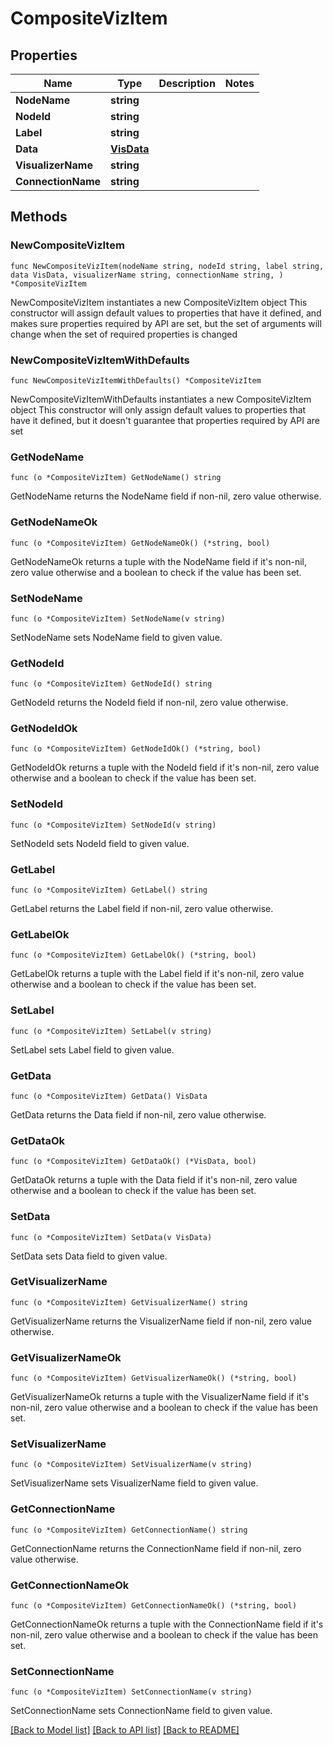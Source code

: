 # CompositeVizItem

## Properties

Name | Type | Description | Notes
------------ | ------------- | ------------- | -------------
**NodeName** | **string** |  | 
**NodeId** | **string** |  | 
**Label** | **string** |  | 
**Data** | [**VisData**](VisData.md) |  | 
**VisualizerName** | **string** |  | 
**ConnectionName** | **string** |  | 

## Methods

### NewCompositeVizItem

`func NewCompositeVizItem(nodeName string, nodeId string, label string, data VisData, visualizerName string, connectionName string, ) *CompositeVizItem`

NewCompositeVizItem instantiates a new CompositeVizItem object
This constructor will assign default values to properties that have it defined,
and makes sure properties required by API are set, but the set of arguments
will change when the set of required properties is changed

### NewCompositeVizItemWithDefaults

`func NewCompositeVizItemWithDefaults() *CompositeVizItem`

NewCompositeVizItemWithDefaults instantiates a new CompositeVizItem object
This constructor will only assign default values to properties that have it defined,
but it doesn't guarantee that properties required by API are set

### GetNodeName

`func (o *CompositeVizItem) GetNodeName() string`

GetNodeName returns the NodeName field if non-nil, zero value otherwise.

### GetNodeNameOk

`func (o *CompositeVizItem) GetNodeNameOk() (*string, bool)`

GetNodeNameOk returns a tuple with the NodeName field if it's non-nil, zero value otherwise
and a boolean to check if the value has been set.

### SetNodeName

`func (o *CompositeVizItem) SetNodeName(v string)`

SetNodeName sets NodeName field to given value.


### GetNodeId

`func (o *CompositeVizItem) GetNodeId() string`

GetNodeId returns the NodeId field if non-nil, zero value otherwise.

### GetNodeIdOk

`func (o *CompositeVizItem) GetNodeIdOk() (*string, bool)`

GetNodeIdOk returns a tuple with the NodeId field if it's non-nil, zero value otherwise
and a boolean to check if the value has been set.

### SetNodeId

`func (o *CompositeVizItem) SetNodeId(v string)`

SetNodeId sets NodeId field to given value.


### GetLabel

`func (o *CompositeVizItem) GetLabel() string`

GetLabel returns the Label field if non-nil, zero value otherwise.

### GetLabelOk

`func (o *CompositeVizItem) GetLabelOk() (*string, bool)`

GetLabelOk returns a tuple with the Label field if it's non-nil, zero value otherwise
and a boolean to check if the value has been set.

### SetLabel

`func (o *CompositeVizItem) SetLabel(v string)`

SetLabel sets Label field to given value.


### GetData

`func (o *CompositeVizItem) GetData() VisData`

GetData returns the Data field if non-nil, zero value otherwise.

### GetDataOk

`func (o *CompositeVizItem) GetDataOk() (*VisData, bool)`

GetDataOk returns a tuple with the Data field if it's non-nil, zero value otherwise
and a boolean to check if the value has been set.

### SetData

`func (o *CompositeVizItem) SetData(v VisData)`

SetData sets Data field to given value.


### GetVisualizerName

`func (o *CompositeVizItem) GetVisualizerName() string`

GetVisualizerName returns the VisualizerName field if non-nil, zero value otherwise.

### GetVisualizerNameOk

`func (o *CompositeVizItem) GetVisualizerNameOk() (*string, bool)`

GetVisualizerNameOk returns a tuple with the VisualizerName field if it's non-nil, zero value otherwise
and a boolean to check if the value has been set.

### SetVisualizerName

`func (o *CompositeVizItem) SetVisualizerName(v string)`

SetVisualizerName sets VisualizerName field to given value.


### GetConnectionName

`func (o *CompositeVizItem) GetConnectionName() string`

GetConnectionName returns the ConnectionName field if non-nil, zero value otherwise.

### GetConnectionNameOk

`func (o *CompositeVizItem) GetConnectionNameOk() (*string, bool)`

GetConnectionNameOk returns a tuple with the ConnectionName field if it's non-nil, zero value otherwise
and a boolean to check if the value has been set.

### SetConnectionName

`func (o *CompositeVizItem) SetConnectionName(v string)`

SetConnectionName sets ConnectionName field to given value.



[[Back to Model list]](../README.md#documentation-for-models) [[Back to API list]](../README.md#documentation-for-api-endpoints) [[Back to README]](../README.md)


